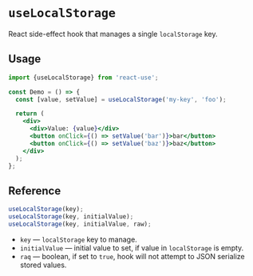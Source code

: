 # `useLocalStorage`

React side-effect hook that manages a single `localStorage` key.


## Usage

```jsx
import {useLocalStorage} from 'react-use';

const Demo = () => {
  const [value, setValue] = useLocalStorage('my-key', 'foo');

  return (
    <div>
      <div>Value: {value}</div>
      <button onClick={() => setValue('bar')}>bar</button>
      <button onClick={() => setValue('baz')}>baz</button>
    </div>
  );
};
```


## Reference

```js
useLocalStorage(key);
useLocalStorage(key, initialValue);
useLocalStorage(key, initialValue, raw);
```

- `key` &mdash; `localStorage` key to manage.
- `initialValue` &mdash; initial value to set, if value in `localStorage` is empty.
- `raq` &mdash; boolean, if set to `true`, hook will not attempt to JSON serialize stored values.

